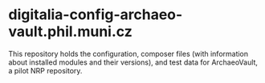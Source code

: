 # digitalia-config-archaeo-vault.phil.muni.cz

This repository holds the configuration, composer files (with information about installed modules and their versions), and test data for ArchaeoVault, a pilot NRP repository.
